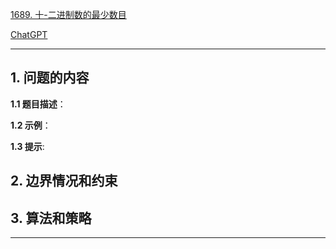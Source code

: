 [1689. 十-二进制数的最少数目](https://leetcode.cn/problems/partitioning-into-minimum-number-of-deci-binary-numbers)

[ChatGPT](chat.openai.com)

---

## 1. 问题的内容
**1.1 题目描述**：

**1.2 示例**：

**1.3 提示**:

## 2. 边界情况和约束


## 3. 算法和策略

---

